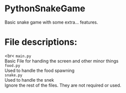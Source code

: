 # PythonSnakeGame
Basic snake game with some extra... features. <br>
# File descriptions:
<br<
`main.py` <br> Basic File for handing the screen and other minor things
<br> 
`food.py` <br> Used to handle the food spawning
<br>
`snake.py` <br> Used to handle the snek
<br>
Ignore the rest of the files. They are not required or used. 
